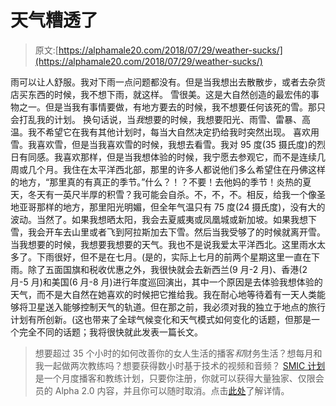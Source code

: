 # 天气糟透了

> 原文:[https://alphamale20.com/2018/07/29/weather-sucks/](https://alphamale20.com/2018/07/29/weather-sucks/)

雨可以让人舒服。我对下雨一点问题都没有。但是当我想出去散散步，或者去杂货店买东西的时候，我不想下雨，就这样。
雪很美。这是大自然创造的最宏伟的事物之一。但是当我有事情要做，有地方要去的时候，我不想要任何该死的雪。那只会打乱我的计划。
换句话说，当*我*想要的时候，我想要阳光、雨雪、雷暴、高温。我不希望它在我有其他计划时，每当大自然决定扔给我时突然出现。
喜欢用雪。我喜欢雪，但是当我喜欢雪的时候，我想去看雪。我对 95 度(35 摄氏度)的烈日有同感。我喜欢那样，但是当我想体验的时候，我宁愿去参观它，而不是连续几周或几个月。我住在太平洋西北部，那里的许多人都说他们多么希望住在丹佛这样的地方，“那里真的有真正的季节。”什么？！？不要！去他妈的季节！炎热的夏天，冬天有一英尺半厚的积雪？我可能会自杀。不，不，不。相反，给我一个像圣地亚哥那样的地方，那里阳光明媚，但全年气温只有 75 度(24 摄氏度)，没有大的波动。当然了。如果我想晒太阳，我会去夏威夷或凤凰城或新加坡。如果我想下雪，我会开车去山里或者飞到阿拉斯加去下雪。然后当我受够了的时候就离开雪。当我想要的时候，我想要我想要的天气。我也不是说我爱太平洋西北。这里雨水太多了。下雨很好，但不是在七月。(是的，实际上七月的前两个星期这里一直在下雨。除了五面国旗和税收优惠之外，我很快就会去新西兰(9 月-2 月)、香港(2 月-5 月)和美国(6 月-8 月)进行年度巡回演出，其中一个原因是去体验我想体验的天气，而不是大自然在她喜欢的时候把它推给我。我在耐心地等待着有一天人类能够将卫星送入能够控制天气的轨道。但在那之前，我必须对我的独立于地点的旅行计划有所创新。(这也带来了全球气候变化和天气模式如何变化的话题，但那是一个完全不同的话题；我将很快就此发表一篇长文。

> 想要超过 35 个小时的如何改善你的女人生活的播客*和*财务生活？想每月和我一起做两次教练吗？想要获得数小时基于技术的视频和音频？ [SMIC 计划](https://alphamale20.kartra.com/page/vIL17)是一个月度播客和教练计划，只要你注册，你就可以获得大量独家、仅限会员的 Alpha 2.0 内容，并且你可以随时取消。点击[此处](https://alphamale20.kartra.com/page/vIL17)了解详情。
